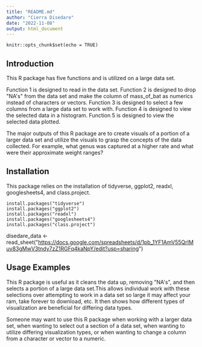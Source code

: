 ```yaml
---
title: "README.md"
author: "Cierra Disedare"
date: "2022-11-08"
output: html_document
---
```


```{r setup, include=FALSE}
knitr::opts_chunk$set(echo = TRUE)
```

## Introduction

This R package has five functions and is utilized on a large data set.

Function 1 is designed to read in the data set.
Function 2 is designed to drop "NA's" from the data set and make the column of mass_of_bat as numerics instead of characters or vectors.
Function 3 is designed to select a few columns from a large data set to work with.
Function 4 is designed to view the selected data in a histogram.
Function 5 is designed to view the selected data plotted.

The major outputs of this R package are to create visuals of  a portion of a larger data set and utilize the visuals to grasp the concepts of the data collected. For example, what genus was captured at a higher rate and what were their approximate weight ranges? 

## Installation 

This package relies on the installation of tidyverse, ggplot2, readxl, googlesheets4, and class.project.

```{r}
install.packages("tidyverse")
install.packages("ggplot2")
install.packages("readxl")
install.packages("googlesheets4")
install.packages("class.project")
```
disedare_data <- read_sheet("https://docs.google.com/spreadsheets/d/1pb_1YF1AmV55QrIMuv83gMwV3tndy7zZ1RGFq4kaNpY/edit?usp=sharing")

## Usage Examples

This R package is useful as it cleans the data up, removing "NA's", and then selects a portion of a large data set.This allows individual work with these selections over attempting to work in a data set so large it may affect your ram, take forever to download, etc. It then shows how different types of visualization are beneficial for differing data types. 

Someone may want to use this R package when working with a larger data set, when wanting to select out a section of a data set, when wanting to utilize differing visualization types, or when wanting to change a column from a character or vector to a numeric.
